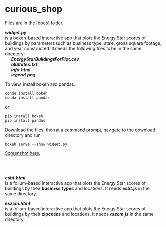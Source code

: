 # curious_shop

Files are in the [docs] folder.
<br/>

<b><i>widget.py</i></b>
</br>is a bokeh-based interactive app that plots the Energy Star scores of buildings by parameters such as business type, state, gross square footage, and year constructed. It needs the following files to be in the same directory: <br/>
&nbsp;&nbsp;&nbsp;&nbsp;  <i><b>EnergyStarBuildingsForPlot.csv</i></b>	 <br/>
&nbsp;&nbsp;&nbsp;&nbsp;  <i><b>allStates.txt</i></b>		<br/> 
&nbsp;&nbsp;&nbsp;&nbsp;  <i><b>info.html</i></b>		<br/>
&nbsp;&nbsp;&nbsp;&nbsp;  <i><b>legend.png</i></b>		<br/>

To view, install bokeh and pandas.
```
conda install bokeh
conda install pandas
```
or
```
pip install bokeh
pip install pandas
```
Download the files, then at a command prompt, navigate to the download directory and run 
```
bokeh serve --show widget.py
```
<a href="https://cloud.githubusercontent.com/assets/26680430/24327550/fdf28174-11a1-11e7-9a75-59b1a7ef6423.png">Screenshot here.</a>

<br/><br/>


<b><i>esbt.html</i></b>	
<br/>is a folium-based interactive app that plots the Energy Star scores of buildings by their <b>business types</b> and locations. It needs <b><i>esbt.js</i></b> in the same directory.

<b><i>eszcm.html</i></b>
<br/>is a folium-based interactive app that plots the Energy Star scores of buildings by their <b>zipcodes</b> and locations. It needs <b><i>eszcm.js</i></b>	in the same directory.

